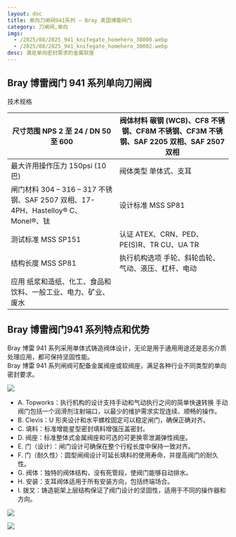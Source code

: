 ```yaml
---
layout: doc
title: 单向刀闸阀941系列 – Bray 美国博雷阀门
category: 刀闸阀,单向
imgs:
  - /2025/08/2025_941_knifegate_homehero_30000.webp
  - /2025/08/2025_941_knifegate_homehero_30002.webp
desc: 满足单向密封需求的金属软座
---
```


## Bray 博雷阀门 941 系列单向刀闸阀

技术规格

| 尺寸范围 NPS 2 至 24 / DN 50 至 600                                                | 阀体材料 碳钢 (WCB)、CF8 不锈钢、CF8M 不锈钢、CF3M 不锈钢、SAF 2205 双相、SAF 2507 双相 |
| ---------------------------------------------------------------------------------- | --------------------------------------------------------------------------------------- |
| 最大许用操作压力 150psi (10 巴)                                                    | 阀体类型 单体式、支耳                                                                   |
| 闸门材料 304 – 316 – 317 不锈钢、SAF 2507 双相、17-4PH、Hastelloy® C、Monel®、钛 | 设计标准 MSS SP81                                                                       |
| 测试标准 MSS SP151                                                                 | 认证 ATEX、CRN、PED、PE(S)R、TR CU、UA TR                                               |
| 结构长度 MSS SP81                                                                  | 执行机构选项 手轮、斜轮齿轮、气动、液压、杠杆、电动                                     |
| 应用 纸浆和造纸、化工、食品和饮料、一般工业、电力、矿业、废水                      |                                                                                         |

## **Bray 博雷阀门**941 系列特点和优势

Bray 博雷 941 系列采用单体式铸造阀体设计，无论是用于通用用途还是恶劣介质处理应用，都可保持坚固性能。  
Bray 博雷 941 系列闸阀可配备金属阀座或软阀座，满足各种行业不同类型的单向密封要求。

![](/2022/10/download-9-3-721x1024.png)

- A. Topworks：执行机构的设计支持手动和气动执行之间的简单快速转换 手动阀门包括一个润滑剂注射端口，以最少的维护需求实现连续、顺畅的操作。
- B. Clevis：U 形夹设计和水平螺栓固定可以稳定闸门，确保正确对齐。
- C. 填料：标准增能星型密封填料增强压盖密封。
- D. 阀座：标准整体式金属阀座和可选的可更换零泄漏弹性阀座。
- E. 门（设计）：闸门设计可确保在整个行程长度中保持一致对齐。
- F. 门（耐久性）：圆型闸阀设计可延长填料的使用寿命，并提高阀门的耐久性。
- G. 阀体：独特的阀体结构，没有死管段，使阀门能够自动排水。
- H. 安装：支耳阀体适用于所有安装方向，包括终端场合。
- I. 拨叉：铸造轭架上层结构保证了阀门设计的坚固性，适用于不同的操作器和方向。

![](/2022/10/%E6%88%AA%E5%B1%8F2022-10-24-%E4%B8%8B%E5%8D%885.35.24-1024x484.png)

![](/2022/10/%E6%88%AA%E5%B1%8F2022-10-24-%E4%B8%8B%E5%8D%885.35.32-1024x801.png)
